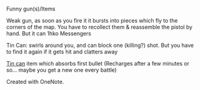 Funny gun(s)/Items

Weak gun, as soon as you fire it it bursts into pieces which fly to the corners of the map. You have to recollect them & reassemble the pistol by hand. But it can 1hko Messengers

Tin Can: swirls around you, and can block one (killing?) shot. But you have to find it again if it gets hit and clatters away

[Tin can](/p/df7e4ce349e04f008cb89e10540bd248) item which absorbs first bullet (Recharges after a few minutes or so… maybe you get a new one every battle)

Created with OneNote.
